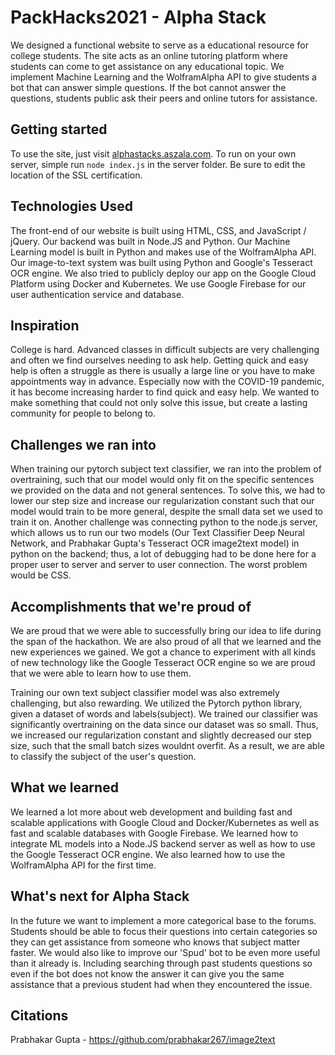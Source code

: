 # PackHacks2021 - Alpha Stack
We designed a functional website to serve as a educational resource for college students. The site acts as an online tutoring platform where students can come to get assistance on any educational topic. We implement Machine Learning and the WolframAlpha API to give students a bot that can answer simple questions. If the bot cannot answer the questions, students public ask their peers and online tutors for assistance.
## Getting started
To use the site, just visit [alphastacks.aszala.com](alphastacks.aszala,com). To run on your own server, simple run ``node index.js`` in the server folder. Be sure to edit the location of the SSL certification.

## Technologies Used
The front-end of our website is built using HTML, CSS, and JavaScript / jQuery. Our backend was built in Node.JS and Python. Our Machine Learning model is built in Python and makes use of the WolframAlpha API. Our image-to-text system was built using Python and Google's Tesseract OCR engine. We also tried to publicly deploy our app on the Google Cloud Platform using Docker and Kubernetes. We use Google Firebase for our user authentication service and database.
## Inspiration
College is hard. Advanced classes in difficult subjects are very challenging and often we find ourselves needing to ask help. Getting quick and easy help is often a struggle as there is usually a large line or you have to make appointments way in advance. Especially now with the COVID-19 pandemic, it has become increasing harder to find quick and easy help. We wanted to make something that could not only solve this issue, but create a lasting community for people to belong to.

## Challenges we ran into
When training our pytorch subject text classifier, we ran into the problem of overtraining, such that our model would only fit on the specific sentences we provided on the data and not general sentences. To solve this, we had to lower our step size and increase our regularization constant such that our model would train to be more general, despite the small data set we used to train it on.
Another challenge was connecting python to the node.js server, which allows us to run our two models (Our Text Classifier Deep Neural Network, and Prabhakar Gupta's Tesseract OCR image2text model) in python on the backend; thus, a lot of debugging had to be done here for a proper user to server and server to user connection.
The worst problem would be CSS.


## Accomplishments that we're proud of
We are proud that we were able to successfully bring our idea to life during the span of the hackathon. We are also proud of all that we learned and the new experiences we gained. We got a chance to experiment with all kinds of new technology like the Google Tesseract OCR engine so we are proud that we were able to learn how to use them.

Training our own text subject classifier model was also extremely challenging, but also rewarding. We utilized the Pytorch python library, given a dataset of words and labels(subject). We trained our classifier was significantly overtraining on the data since our dataset was so small. Thus, we increased our regularization constant and slightly decreased our step size, such that the small batch sizes wouldnt overfit. As a result, we are able to classify the subject of the user's question.

## What we learned
We learned a lot more about web development and building fast and scalable applications with Google Cloud and Docker/Kubernetes as well as fast and scalable databases with Google Firebase. We learned how to integrate ML models into a Node.JS backend server as well as how to use the Google Tesseract OCR engine. We also learned how to use the WolframAlpha API for the first time.
## What's next for Alpha Stack
In the future we want to implement a more categorical base to the forums. Students should be able to focus their questions into certain categories so they can get assistance from someone who knows that subject matter faster. We would also like to improve our 'Spud' bot to be even more useful than it already is. Including searching through past students questions so even if the bot does not know the answer it can give you the same assistance that a previous student had when they encountered the issue.

## Citations
Prabhakar Gupta - https://github.com/prabhakar267/image2text
